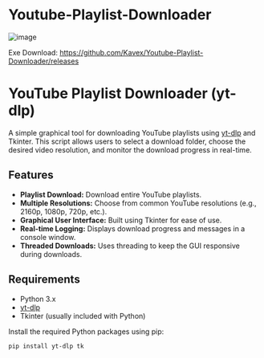# Youtube-Playlist-Downloader

![image](https://github.com/user-attachments/assets/560bf124-7ac4-4ad5-a91f-95131b1df285)

Exe Download: https://github.com/Kavex/Youtube-Playlist-Downloader/releases

# YouTube Playlist Downloader (yt-dlp)

A simple graphical tool for downloading YouTube playlists using [yt-dlp](https://github.com/yt-dlp/yt-dlp) and Tkinter. This script allows users to select a download folder, choose the desired video resolution, and monitor the download progress in real-time.

## Features

- **Playlist Download:** Download entire YouTube playlists.
- **Multiple Resolutions:** Choose from common YouTube resolutions (e.g., 2160p, 1080p, 720p, etc.).
- **Graphical User Interface:** Built using Tkinter for ease of use.
- **Real-time Logging:** Displays download progress and messages in a console window.
- **Threaded Downloads:** Uses threading to keep the GUI responsive during downloads.

## Requirements

- Python 3.x
- [yt-dlp](https://github.com/yt-dlp/yt-dlp)
- Tkinter (usually included with Python)
  
Install the required Python packages using pip:

```bash
pip install yt-dlp tk
